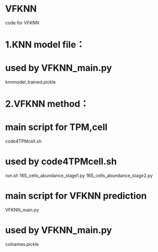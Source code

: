 # VFKNN
code for VFKNN

# 1.KNN model file：
# used by VFKNN_main.py
knnmodel_trained.pickle

# 2.VFKNN method：
# main script for TPM,cell 
code4TPMcell.sh
# used by code4TPMcell.sh
run.sh
16S_cells_abundance_stage1.py
16S_cells_abundance_stage2.py
# main script for VFKNN prediction 
VFKNN_main.py
# used by VFKNN_main.py
colnames.pickle

